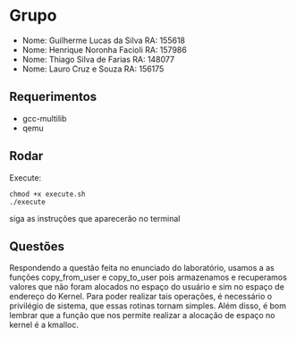 # Grupo
 - Nome: Guilherme Lucas da Silva RA: 155618
 - Nome: Henrique Noronha Facioli RA: 157986
 - Nome: Thiago Silva de Farias   RA: 148077
 - Nome: Lauro Cruz e Souza       RA: 156175

## Requerimentos
 - gcc-multilib
 - qemu

## Rodar
Execute:
```
chmod +x execute.sh
./execute
```
siga as instruções que aparecerão no terminal


## Questões
Respondendo a questão feita no enunciado do laboratório, usamos a as funções
copy_from_user e copy_to_user pois armazenamos e recuperamos valores que não
foram alocados no espaço do usuário e sim no espaço de endereço do Kernel. Para
poder realizar tais operações, é necessário o privilégio de sistema, que essas
rotinas tornam simples. Além disso, é bom lembrar que a função que nos permite
realizar a alocação de espaço no kernel é a kmalloc.
